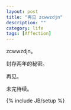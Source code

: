 ```yaml
---
layout: post
title: "再见 zcwwzdjn"
description: ""
category: life 
tags: [Affection]
---
```


zcwwzdjn。

封存两年的秘密。

再见。

未完待续。

{% include JB/setup %}
